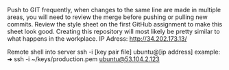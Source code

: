 Push to GIT frequently, when changes to the same line are made in multiple areas, you will need
to review the merge before pushing or pulling new commits. Review the style sheet on the first
GitHub assignment to make this sheet look good. Creating this repository will most likely be pretty
similar to what happens in the workplace. 
IP Adress:
http://34.202.173.13/

Remote shell into server
ssh -i [key pair file] ubuntu@[ip address]
example:
➜  ssh -i ~/keys/production.pem ubuntu@53.104.2.123
